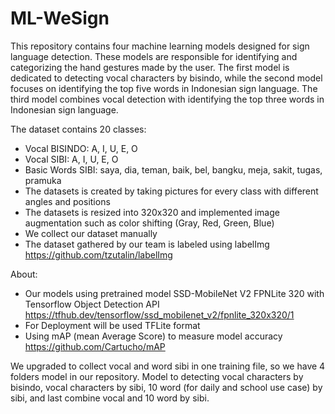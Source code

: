 # ML-WeSign

This repository contains four machine learning models designed for sign language detection. These models are responsible for identifying and categorizing the hand gestures made by the user. The first model is dedicated to detecting vocal characters by bisindo, while the second model focuses on identifying the top five words in Indonesian sign language. The third model combines vocal detection with identifying the top three words in Indonesian sign language.

The dataset contains 20 classes:
- Vocal BISINDO: A, I, U, E, O
- Vocal SIBI: A, I, U, E, O
- Basic Words SIBI: saya, dia, teman, baik, bel, bangku, meja, sakit, tugas, pramuka
- The datasets is created by taking pictures for every class with different angles and positions
- The datasets is resized into 320x320 and implemented image augmentation such as color shifting (Gray, Red, Green, Blue)
- We collect our dataset manually
- The dataset gathered by our team is labeled using labelImg https://github.com/tzutalin/labelImg

About:
- Our models using pretrained model SSD-MobileNet V2 FPNLite 320 with Tensorflow Object Detection API https://tfhub.dev/tensorflow/ssd_mobilenet_v2/fpnlite_320x320/1
- For Deployment will be used TFLite format 
- Using mAP (mean Average Score) to measure model accuracy https://github.com/Cartucho/mAP 

We upgraded to collect vocal and word sibi in one training file, so we have 4 folders model in our repository. Model to detecting vocal characters by bisindo, vocal characters by sibi, 10 word (for daily and school use case) by sibi, and last combine vocal and 10 word by sibi.
